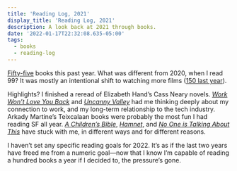 ```yaml
---
title: 'Reading Log, 2021'
display_title: 'Reading Log, 2021'
description: A look back at 2021 through books.
date: '2022-01-17T22:32:08.635-05:00'
tags:
  - books
  - reading-log
---
```


[Fifty-five](/reading/years/2021/) books this past year. What was different from 2020, when I read 99? It was mostly an intentional shift to watching more films ([150 last year](https://letterboxd.com/dirtystylus/films/diary/for/2021/by/diary-count/)). 

Highlights? I finished a reread of Elizabeth Hand’s Cass Neary novels. [*Work Won’t Love You Back*](/reading/work-wont-love-you-back/) and [*Uncanny Valley*](/reading/uncanny-valley/) had me thinking deeply about my connection to work, and my long-term relationship to the tech industry. Arkady Martine’s Teixcalaan books were probably the most fun I had reading SF all year. [*A Children’s Bible*](/reading/a-childrens-bible/), [*Hamnet*](/reading/hamnet/), and [*No One is Talking About This*](/reading/no-one-is-talking-about-this/) have stuck with me, in different ways and for different reasons.

I haven’t set any specific reading goals for 2022. It’s as if the last two years have freed me from a numeric goal—now that I know I’m capable of reading a hundred books a year if I decided to, the pressure’s gone.